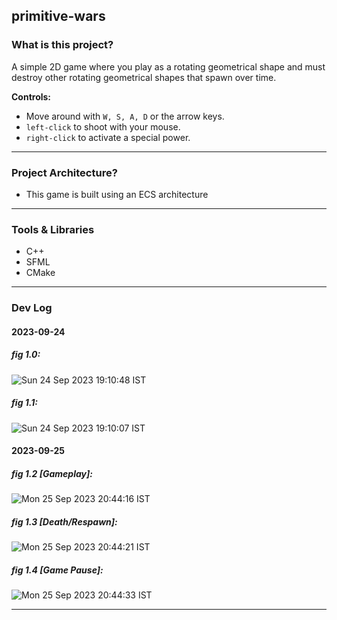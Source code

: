 ## primitive-wars

### What is this project?
A simple 2D game where you play as a rotating geometrical shape and must destroy other rotating geometrical shapes that spawn over time.

**Controls:**
- Move around with `W, S, A, D` or the arrow keys. 
- `left-click` to shoot with your mouse.
- `right-click` to activate a special power. 

---

### Project Architecture?
- This game is built using an ECS architecture

---

### Tools & Libraries
- C++
- SFML
- CMake

---

### Dev Log

#### 2023-09-24

##### fig 1.0:
![Sun 24 Sep 2023 19:10:48 IST](https://github.com/Ticketedmoon/primitive-wars/assets/21260839/007b2bf6-e7b2-4267-a3dd-bff8705af5f4)

##### fig 1.1:
![Sun 24 Sep 2023 19:10:07 IST](https://github.com/Ticketedmoon/primitive-wars/assets/21260839/5bd3d88b-005d-4217-b81b-29ee4a4db7c4)

#### 2023-09-25

##### fig 1.2 [Gameplay]:
![Mon 25 Sep 2023 20:44:16 IST](https://github.com/Ticketedmoon/primitive-wars/assets/21260839/840b352e-86ae-47b2-ac4e-b34eb89bcbee)

##### fig 1.3 [Death/Respawn]:
![Mon 25 Sep 2023 20:44:21 IST](https://github.com/Ticketedmoon/primitive-wars/assets/21260839/422e21ad-a921-4efb-b8db-f4aecf3a31ad)

##### fig 1.4 [Game Pause]:
![Mon 25 Sep 2023 20:44:33 IST](https://github.com/Ticketedmoon/primitive-wars/assets/21260839/30642de9-f648-40d4-88b6-16d9e85540fa)

---
